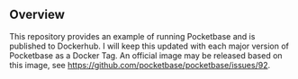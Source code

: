 ## Overview

This repository provides an example of running Pocketbase and is published to Dockerhub. I will keep this updated with each major version of Pocketbase as a Docker Tag. 
An official image may be released based on this image, see https://github.com/pocketbase/pocketbase/issues/92. 
